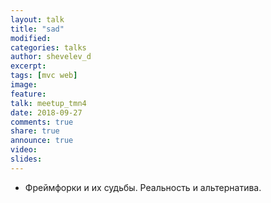 ```yaml
---
layout: talk
title: "sad"
modified:
categories: talks
author: shevelev_d
excerpt:
tags: [mvc web]
image:
feature:
talk: meetup_tmn4
date: 2018-09-27
comments: true
share: true
announce: true
video: 
slides: 
---
```


* Фреймфорки и их судьбы. Реальность и альтернатива.